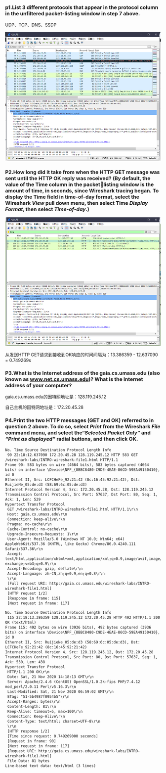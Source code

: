 ### p1.List 3 different protocols that appear in the protocol column in the unfiltered packet-listing window in step 7 above. 

UDP、TCP、DNS、SSDP

![fig1](./figure/fig1.png)

### P2.How long did it take from when the HTTP GET message was sent until the HTTP OK reply was received? (By default, the value of the Time column in the packetlisting window is the amount of time, in seconds, since Wireshark tracing began. To display the Time field in time-of-day format, select the Wireshark *View* pull down menu, then select Time *Display Format*, then select *Time-of-day*.)

![fig2](./figure/fig2.png)

从发送HTTP GET请求到接收到OK响应的时间间隔为：13.386359 - 12.637090 = 0.749269s

### P3.What is the Internet address of the gaia.cs.umass.edu (also known as www.net.cs.umass.edu)? What is the Internet address of your computer?

gaia.cs.umass.edu的因特网地址是：128.119.245.12  

自己主机的因特网地址是：172.20.45.28

### P4.Print the two HTTP messages (GET and OK) referred to in question 2 above. To do so, select *Print* from the Wireshark *File* command menu, and select the“*Selected Packet Only”* and *“Print as displayed”* radial buttons, and then click OK.

```http
No. Time Source Destination Protocol Length Info
 90 22:18:12.637090 172.20.45.28 128.119.245.12 HTTP 583 GET /wireshark-labs/INTRO-wireshark-file1.html HTTP/1.1 
Frame 90: 583 bytes on wire (4664 bits), 583 bytes captured (4664 bits) on interface \Device\NPF_{8BBC8480-C9DE-4EAE-86CD-59EA49150410}, id 0
Ethernet II, Src: LCFCHeFe_92:21:42 (8c:16:45:92:21:42), Dst: RuijieNe_05:de:d3 (58:69:6c:05:de:d3)
Internet Protocol Version 4, Src: 172.20.45.28, Dst: 128.119.245.12
Transmission Control Protocol, Src Port: 57637, Dst Port: 80, Seq: 1, Ack: 1, Len: 529
Hypertext Transfer Protocol
 GET /wireshark-labs/INTRO-wireshark-file1.html HTTP/1.1\r\n
 Host: gaia.cs.umass.edu\r\n
 Connection: keep-alive\r\n
 Pragma: no-cache\r\n
 Cache-Control: no-cache\r\n
 Upgrade-Insecure-Requests: 1\r\n
 User-Agent: Mozilla/5.0 (Windows NT 10.0; Win64; x64) AppleWebKit/537.36 (KHTML, like Gecko) Chrome/86.0.4240.111 Safari/537.36\r\n
 Accept: text/html,application/xhtml+xml,application/xml;q=0.9,image/avif,image/webp,image/apng,*/*;q=0.8,application/signed-exchange;v=b3;q=0.9\r\n
 Accept-Encoding: gzip, deflate\r\n
 Accept-Language: zh-CN,zh;q=0.9,en;q=0.8\r\n
 \r\n
 [Full request URI: http://gaia.cs.umass.edu/wireshark-labs/INTRO-wireshark-file1.html]
 [HTTP request 1/2]
 [Response in frame: 115]
 [Next request in frame: 117]
```

```http
No. Time Source Destination Protocol Length Info
 115 22:18:13.386359 128.119.245.12 172.20.45.28 HTTP 492 HTTP/1.1 200 OK (text/html)
Frame 115: 492 bytes on wire (3936 bits), 492 bytes captured (3936 bits) on interface \Device\NPF_{8BBC8480-C9DE-4EAE-86CD-59EA49150410}, id 0
Ethernet II, Src: RuijieNe_05:de:d3 (58:69:6c:05:de:d3), Dst: LCFCHeFe_92:21:42 (8c:16:45:92:21:42)
Internet Protocol Version 4, Src: 128.119.245.12, Dst: 172.20.45.28
Transmission Control Protocol, Src Port: 80, Dst Port: 57637, Seq: 1, Ack: 530, Len: 438
Hypertext Transfer Protocol
 HTTP/1.1 200 OK\r\n
 Date: Sat, 21 Nov 2020 14:18:13 GMT\r\n
 Server: Apache/2.4.6 (CentOS) OpenSSL/1.0.2k-fips PHP/7.4.12 mod_perl/2.0.11 Perl/v5.16.3\r\n
 Last-Modified: Sat, 21 Nov 2020 06:59:02 GMT\r\n
 ETag: "51-5b4987f0954b5"\r\n
 Accept-Ranges: bytes\r\n
 Content-Length: 81\r\n
 Keep-Alive: timeout=5, max=100\r\n
 Connection: Keep-Alive\r\n
 Content-Type: text/html; charset=UTF-8\r\n
 \r\n
 [HTTP response 1/2]
 [Time since request: 0.749269000 seconds]
 [Request in frame: 90]
 [Next request in frame: 117]
 [Request URI: http://gaia.cs.umass.edu/wireshark-labs/INTRO-wireshark-file1.html]
 File Data: 81 bytes
Line-based text data: text/html (3 lines)
```

